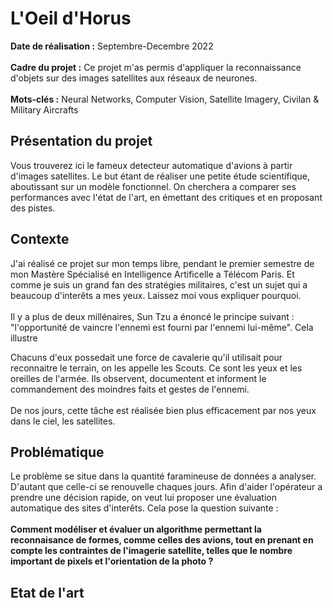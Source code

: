 # L'Oeil d'Horus

**Date de réalisation :** Septembre-Decembre 2022
<br> <br>
**Cadre du projet :** Ce projet m'as permis d'appliquer la reconnaissance d'objets sur des images satellites aux réseaux de neurones.
<br> <br>
**Mots-clés :** Neural Networks, Computer Vision, Satellite Imagery, Civilan & Military Aircrafts
<br>
## Présentation du projet
Vous trouverez ici le fameux detecteur automatique d'avions à partir d'images satellites.
Le but étant de réaliser une petite étude scientifique, aboutissant sur un modèle fonctionnel.
On cherchera a comparer ses performances avec l'état de l'art, en émettant des critiques et en proposant des pistes.
<br>
## Contexte
J'ai réalisé ce projet sur mon temps libre, pendant le premier semestre de mon Mastère Spécialisé en Intelligence Artificelle a Télécom Paris.
Et comme je suis un grand fan des stratégies militaires, c'est un sujet qui a beaucoup d'interêts a mes yeux.
Laissez moi vous expliquer pourquoi. 
<br> <br>
Il y a plus de deux millénaires, Sun Tzu a énoncé le principe suivant : "l'opportunité de vaincre l'ennemi est fourni par l'ennemi lui-même".
Cela illustre 

Chacuns d'eux possedait une force de cavalerie qu'il utilisait pour reconnaitre le terrain, on les appelle les Scouts.
Ce sont les yeux et les oreilles de l'armée. Ils observent, documentent et informent le commandement des moindres faits et gestes de l'ennemi. <br>
<br>
De nos jours, cette tâche est réalisée bien plus efficacement par nos yeux dans le ciel, les satellites.
<br>
## Problématique
Le problème se situe dans la quantité faramineuse de données a analyser. D'autant que celle-ci se renouvelle chaques jours.
Afin d'aider l'opérateur a prendre une décision rapide, on veut lui proposer une évaluation automatique des sites d'interêts.
Cela pose la question suivante : 
<br> <br>
**Comment modéliser et évaluer un algorithme permettant la reconnaisance de formes, comme celles des avions, tout en prenant en compte les contraintes de l'imagerie satellite, telles que le nombre important de pixels et l'orientation de la photo ?**
<br>
## Etat de l'art 





